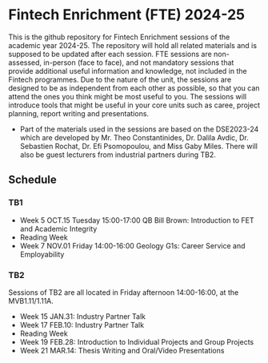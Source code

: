 # Fintech Enrichment (FTE) 2024-25

This is the github repository for Fintech Enrichment sessions of the academic year 2024-25. The repository will hold all related materials and is supposed to be updated after each session. 
FTE sessions are non-assessed, in-person (face to face), and not mandatory sessions that provide additional useful information and knowledge, not included in the Fintech programmes. Due to the nature of the unit, the sessions are designed to be as independent from each other as possible, so that you can attend the ones you think might be most useful to you. The sessions will introduce tools that might be useful in your core units such as caree,  project planning, report writing and presentations. 

* Part of the materials used in the sessions are based on the DSE2023-24 which are developed by Mr. Theo Constantinides, Dr. Dalila Avdic, Dr. Sebastien Rochat, Dr. Efi Psomopoulou, and Miss Gaby Miles.  There will also be guest lecturers from industrial partners during TB2.

## Schedule

### TB1

- Week 5 OCT.15 Tuesday 15:00-17:00 QB Bill Brown: Introduction to FET and Academic Integrity
- Reading Week
- Week 7 NOV.01 Friday 14:00-16:00 Geology G1s: Career Service and Employability

### TB2
Sessions of TB2 are all located in Friday afternoon 14:00-16:00, at the MVB1.11/1.11A.

- Week 15 JAN.31: Industry Partner Talk
- Week 17 FEB.10: Industry Partner Talk
- Reading Week
- Week 19 FEB.28: Introduction to Individual Projects and Group Projects
- Week 21 MAR.14: Thesis Writing and Oral/Video Presentations


